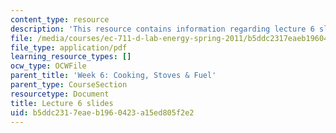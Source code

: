 ```yaml
---
content_type: resource
description: 'This resource contains information regarding lecture 6 slides. '
file: /media/courses/ec-711-d-lab-energy-spring-2011/b5ddc2317eaeb1960423a15ed805f2e2_MITEC_711S11_lec06.pdf
file_type: application/pdf
learning_resource_types: []
ocw_type: OCWFile
parent_title: 'Week 6: Cooking, Stoves & Fuel'
parent_type: CourseSection
resourcetype: Document
title: Lecture 6 slides
uid: b5ddc231-7eae-b196-0423-a15ed805f2e2
---
```

